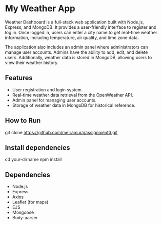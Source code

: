 # My Weather App

Weather Dashboard is a full-stack web application built with Node.js, Express, and MongoDB. It provides a user-friendly interface to register and log in. Once logged in, users can enter a city name to get real-time weather information, including temperature, air quality, and time zone data.

The application also includes an admin panel where administrators can manage user accounts. Admins have the ability to add, edit, and delete users. Additionally, 
weather data is stored in MongoDB, allowing users to view their weather history.

## Features
- User registration and login system.
- Real-time weather data retrieval from the OpenWeather API.
- Admin panel for managing user accounts.
- Storage of weather data in MongoDB for historical reference.

## How to Run
git clone https://github.com/meiramura/assignment3.git

## Install dependencies
cd your-dirname
npm install

## Dependencies

- Node.js
- Express
- Axios
- Leaflet (for maps)
- EJS
- Mongoose
- Body-parser


